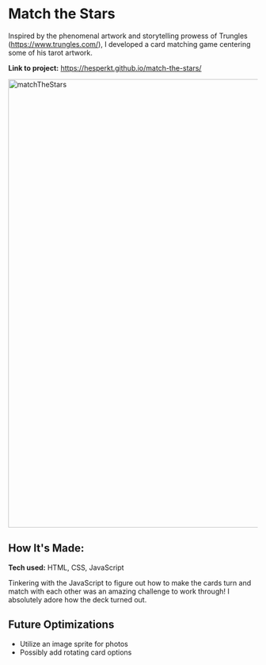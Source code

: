 # Match the Stars
Inspired by the phenomenal artwork and storytelling prowess of Trungles (https://www.trungles.com/), I developed a card matching game centering some of his tarot artwork.

**Link to project:** https://hesperkt.github.io/match-the-stars/

<img width="904" alt="matchTheStars" src="https://github.com/user-attachments/assets/c431fe5e-70c4-452b-9955-24054f361d4f" />

## How It's Made:

**Tech used:** HTML, CSS, JavaScript

Tinkering with the JavaScript to figure out how to make the cards turn and match with each other was an amazing challenge to work through! I absolutely adore how the deck turned out.

## Future Optimizations
- Utilize an image sprite for photos
- Possibly add rotating card options
